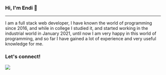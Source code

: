 ### Hi, I'm Endi 👋 
<hr>

I am a full stack web developer, 
I have known the world of programming since 2016, and while in college I studied it, and started working in the industrial world in January 2021, until now I am very happy in this world of programming, and so far I have gained a lot of experience and very useful knowledge for me.



### Let's connect!
<p>
    <a href="https://www.linkedin.com/in/endi-julian" target="blank"><img src="https://img.shields.io/badge/Endi_Julian-30302f?style=flat&logo=linkedin" /></a>
<!--     <a href="https://www.instagram.com/@endi_julian" target="blank"><img alt="YouTube Channel Views" src="https://img.shields.io/youtube/channel/views/endijulian?style=social"></a> -->
</p>

